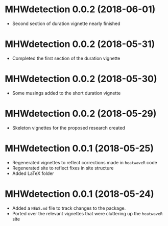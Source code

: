 # MHWdetection 0.0.2  (2018-06-01)

* Second section of duration vignette nearly finished

# MHWdetection 0.0.2  (2018-05-31)

* Completed the first section of the duration vignette

# MHWdetection 0.0.2  (2018-05-30)

* Some musings added to the short duration vignette

# MHWdetection 0.0.2  (2018-05-29)

* Skeleton vignettes for the proposed research created

# MHWdetection 0.0.1  (2018-05-25)

* Regenerated vignettes to reflect corrections made in `heatwaveR` code
* Regenerated site to reflect fixes in site structure
* Added LaTeX folder 

# MHWdetection 0.0.1  (2018-05-24)

* Added a `NEWS.md` file to track changes to the package.
* Ported over the relevant vignettes that were cluttering up the `heatwaveR` site
